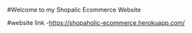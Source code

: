 




#Welcome to my Shopalic Ecommerce Website



#website link -https://shopaholic-ecommerce.herokuapp.com/

